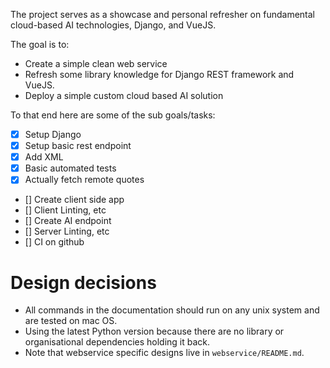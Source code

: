 The project serves as a showcase and personal refresher on fundamental cloud-based AI technologies, Django, and VueJS.

The goal is to:

* Create a simple clean web service
* Refresh some library knowledge for Django REST framework and VueJS.
* Deploy a simple custom cloud based AI solution

To that end here are some of the sub goals/tasks:

* [x] Setup Django
* [x] Setup basic rest endpoint
* [x] Add XML
* [x] Basic automated tests
* [x] Actually fetch remote quotes
* [] Create client side app
* [] Client Linting, etc
* [] Create AI endpoint
* [] Server Linting, etc
* [] CI on github

# Design decisions

* All commands in the documentation should run on any unix system and are tested on mac OS.
* Using the latest Python version because there are no library or organisational dependencies holding it back.
* Note that webservice specific designs live in `webservice/README.md`.
